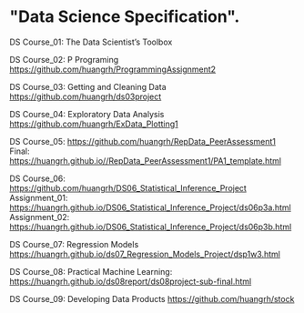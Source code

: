 
# "Data Science Specification". 

DS Course_01: The Data Scientist’s Toolbox <!--github.com/huangrh/MyFirstrepo-->

DS Course_02: P Programing <https://github.com/huangrh/ProgrammingAssignment2>

DS Course_03: Getting and Cleaning Data <https://github.com/huangrh/ds03project>    

DS Course_04: Exploratory Data Analysis <https://github.com/huangrh/ExData_Plotting1> 

DS Course_05: <https://github.com/huangrh/RepData_PeerAssessment1>
Final: <https://huangrh.github.io//RepData_PeerAssessment1/PA1_template.html>

DS Course_06: <https://github.com/huangrh/DS06_Statistical_Inference_Project>
Assignment_01: https://huangrh.github.io/DS06_Statistical_Inference_Project/ds06p3a.html
Assignment_02: https://huangrh.github.io/DS06_Statistical_Inference_Project/ds06p3b.html    

DS Course_07: Regression Models    
https://huangrh.github.io/ds07_Regression_Models_Project/dsp1w3.html

DS Course_08: Practical Machine Learning: 
https://huangrh.github.io/ds08report/ds08project-sub-final.html

DS Course_09: Developing Data Products
https://github.com/huangrh/stock


